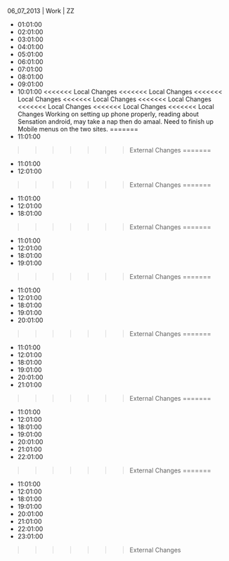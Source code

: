 06_07_2013 | Work | ZZ 
* 01:01:00
* 02:01:00
* 03:01:00
* 04:01:00
* 05:01:00
* 06:01:00
* 07:01:00
* 08:01:00
* 09:01:00
* 10:01:00
<<<<<<< Local Changes
<<<<<<< Local Changes
<<<<<<< Local Changes
<<<<<<< Local Changes
<<<<<<< Local Changes
<<<<<<< Local Changes
<<<<<<< Local Changes
<<<<<<< Local Changes
Working on setting up phone properly, reading about Sensation android, may take a nap then do amaal. 
Need to finish up Mobile menus on the two sites.
=======
* 11:01:00
>>>>>>> External Changes
=======
* 11:01:00
* 12:01:00
>>>>>>> External Changes
=======
* 11:01:00
* 12:01:00
* 18:01:00
>>>>>>> External Changes
=======
* 11:01:00
* 12:01:00
* 18:01:00
* 19:01:00
>>>>>>> External Changes
=======
* 11:01:00
* 12:01:00
* 18:01:00
* 19:01:00
* 20:01:00
>>>>>>> External Changes
=======
* 11:01:00
* 12:01:00
* 18:01:00
* 19:01:00
* 20:01:00
* 21:01:00
>>>>>>> External Changes
=======
* 11:01:00
* 12:01:00
* 18:01:00
* 19:01:00
* 20:01:00
* 21:01:00
* 22:01:00
>>>>>>> External Changes
=======
* 11:01:00
* 12:01:00
* 18:01:00
* 19:01:00
* 20:01:00
* 21:01:00
* 22:01:00
* 23:01:00
>>>>>>> External Changes
